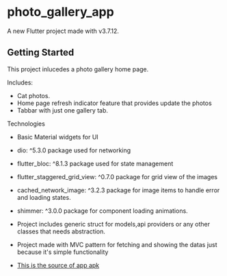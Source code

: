 # photo_gallery_app

A new Flutter project made with v3.7.12.

## Getting Started

This project inlucedes a photo gallery home page.

Includes:
  - Cat photos.
  - Home page refresh indicator feature that provides update the photos
  - Tabbar with just one gallery tab.

Technologies
  - Basic Material widgets for UI
  - dio: ^5.3.0 package used for networking
  - flutter_bloc: ^8.1.3 package used for state management
  - flutter_staggered_grid_view: ^0.7.0 package for grid view of the images
  - cached_network_image: ^3.2.3 package for image items to handle error and loading states.
  - shimmer: ^3.0.0 package for component loading animations.
  - Project includes generic struct for models,api providers or any other classes that needs abstraction.
  - Project made with MVC pattern for fetching and showing the datas just because it's simple functionality

- [This is the source of app apk](https://drive.google.com/file/d/1SVVgOgqIGEBwZ-bfBjLC4QrARSOYMDHn/view?usp=sharing)

